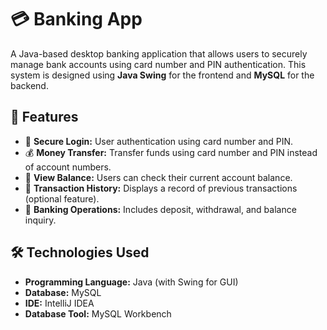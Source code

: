 # 💳 Banking App

A Java-based desktop banking application that allows users to securely manage bank accounts using card number and PIN authentication.
This system is designed using **Java Swing** for the frontend and **MySQL** for the backend.

## 📌 Features

- 🔐 **Secure Login:** User authentication using card number and PIN.
- 💰 **Money Transfer:** Transfer funds using card number and PIN instead of account numbers.
- 📄 **View Balance:** Users can check their current account balance.
- 🧾 **Transaction History:** Displays a record of previous transactions (optional feature).
- 🏦 **Banking Operations:** Includes deposit, withdrawal, and balance inquiry.

## 🛠️ Technologies Used

- **Programming Language:** Java (with Swing for GUI)
- **Database:** MySQL
- **IDE:** IntelliJ IDEA
- **Database Tool:** MySQL Workbench
